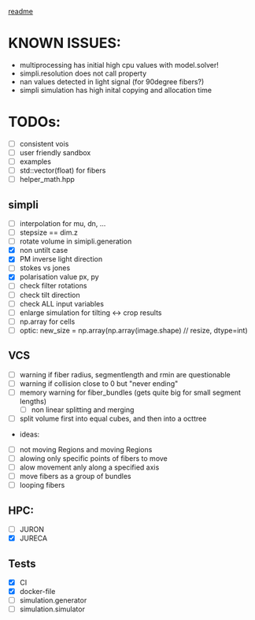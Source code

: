 
[readme](README.md)

# KNOWN ISSUES:
* multiprocessing has initial high cpu values with model.solver! 
* simpli.resolution does not call property
* nan values detected in light signal (for 90degree fibers?)
* simpli simulation has high inital copying and allocation time

# TODOs:
- [ ] consistent vois
- [ ] user friendly sandbox
- [ ] examples
- [ ] std::vector(float) for fibers
- [ ] helper_math.hpp
## simpli
- [ ] interpolation for mu, dn, ...
- [ ] stepsize == dim.z
- [ ] rotate volume in simipli.generation
- [x] non untilt case
- [x] PM inverse light direction
- [ ] stokes vs jones
- [x] polarisation value px, py
- [ ] check filter rotations
- [ ] check tilt direction
- [ ] check ALL input variables
- [ ] enlarge simulation for tilting <-> crop results
- [ ] np.array for cells
- [ ] optic: new_size = np.array(np.array(image.shape) // resize, dtype=int)
## VCS
- [ ] warning if fiber radius, segmentlength and rmin are questionable
- [ ] warning if collision close to 0 but "never ending"
- [ ] memory warning for fiber_bundles (gets quite big for small segment lengths)
  - [ ] non linear splitting and merging
- [ ] split volume first into equal cubes, and then into a octtree
- ideas:
- [ ] not moving Regions and moving Regions
- [ ] alowing only specific points of fibers to move
- [ ] alow movement anly along a specified axis
- [ ] move fibers as a group of bundles
- [ ] looping fibers
  
## HPC:
- [ ] JURON
- [x] JURECA

## Tests
- [x] CI
- [x] docker-file
- [ ] simulation.generator
- [ ] simulation.simulator

